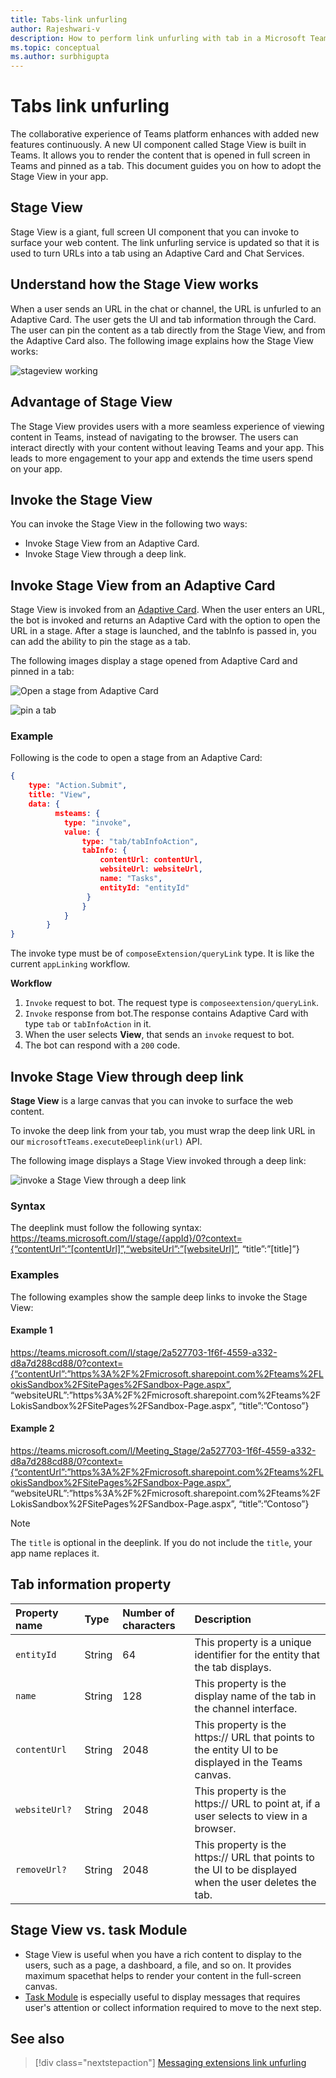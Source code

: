 ```yaml
---
title: Tabs-link unfurling
author: Rajeshwari-v
description: How to perform link unfurling with tab in a Microsoft Teams app.
ms.topic: conceptual
ms.author: surbhigupta
---
```


# Tabs link unfurling 

The collaborative experience of Teams platform enhances with added new features continuously. A new UI component called Stage View is built in Teams. It allows you to render the content that is opened in full screen in Teams and pinned as a tab. 
This document guides you on how to adopt the Stage View in your app.

## Stage View

Stage View is a giant, full screen UI component that you can invoke to surface your web content. The link unfurling service is updated so that it is used to turn URLs into a tab using an Adaptive Card and Chat Services. 

## Understand how the Stage View works

When a user sends an URL in the chat or channel, the URL is unfurled to an Adaptive Card. The user gets the UI and tab information through the Card. The user can pin the content as a tab directly from the Stage View, and from the Adaptive Card also. 
The following image explains how the Stage View works:

![stageview working](~/assets/images/tabs/stage-view-working.png)

## Advantage of Stage View

The Stage View provides users with a more seamless experience of viewing content in Teams, instead of navigating to the browser. The users can interact directly with your content without leaving Teams and your app. This leads to more engagement to your app and extends the time users spend on your app.

## Invoke the Stage View

You can invoke the Stage View in the following two ways: 

* Invoke Stage View from an Adaptive Card.
* Invoke Stage View through a deep link.

## Invoke Stage View from an Adaptive Card

Stage View is invoked from an [Adaptive Card](../task-modules-and-cards/cards/cards-actions.md). When the user enters an URL, the bot is invoked and returns an Adaptive Card with the option to open the URL in a stage. After a stage is launched, and the tabInfo is passed in, you can add the ability to pin the stage as a tab.  

The following images display a stage opened from Adaptive Card and pinned in a tab:

![Open a stage from Adaptive Card](~/assets/images/tab-images/open-stage-from-adaptive-card.png)

![pin a tab](~/assets/images/tab-images/pin-a-tab.png)

### Example 

Following is the code to open a stage from an  Adaptive Card:

```json
{
    type: "Action.Submit",
    title: "View",
    data: {
          msteams: {
            type: "invoke",
            value: {
                type: "tab/tabInfoAction",
                tabInfo: {
                    contentUrl: contentUrl,
                    websiteUrl: websiteUrl,
                    name: "Tasks",
                    entityId: "entityId"
                 }
                }
            }
        }
} 
```

The invoke type must be of `composeExtension/queryLink` type. It is like the current `appLinking` workflow. 

**Workflow**

1. `Invoke` request to bot. The request type is `composeextension/queryLink`.
1. `Invoke` response from bot.The response contains Adaptive Card with type `tab` or `tabInfoAction` in it.
1.	When the user selects **View**, that sends an `invoke` request to bot. 
1. The bot can respond with a `200` code.

## Invoke Stage View through deep link

**Stage View** is a large canvas that you can invoke to surface the web content.

To invoke the deep link from your tab, you must wrap the deep link URL in our `microsoftTeams.executeDeeplink(url)` API. 

The following image displays a Stage View invoked through a deep link:

![invoke a Stage View through a deep link](~/assets/images/tab-images/invoke-stage-view-through-deep-link.png)

### Syntax 

The deeplink must follow the following syntax:
https://teams.microsoft.com/l/stage/{appId}/0?context={“contentUrl”:”[contentUrl]”,“websiteUrl”:”[websiteUrl]”, “title”:”[title]”}

### Examples

The following examples show the sample deep links to invoke the Stage View:

#### Example 1

https://teams.microsoft.com/l/stage/2a527703-1f6f-4559-a332-d8a7d288cd88/0?context={“contentUrl”:”https%3A%2F%2Fmicrosoft.sharepoint.com%2Fteams%2FLokisSandbox%2FSitePages%2FSandbox-Page.aspx”, “websiteURL”:”https%3A%2F%2Fmicrosoft.sharepoint.com%2Fteams%2FLokisSandbox%2FSitePages%2FSandbox-Page.aspx”, “title”:”Contoso”}

#### Example 2

https://teams.microsoft.com/l/Meeting_Stage/2a527703-1f6f-4559-a332-d8a7d288cd88/0?context={“contentUrl”:”https%3A%2F%2Fmicrosoft.sharepoint.com%2Fteams%2FLokisSandbox%2FSitePages%2FSandbox-Page.aspx”, “websiteURL”:”https%3A%2F%2Fmicrosoft.sharepoint.com%2Fteams%2FLokisSandbox%2FSitePages%2FSandbox-Page.aspx”, “title”:”Contoso”}

> [!NOTE]
> The `title` is optional in the deeplink. If you do not include the `title`, your app name replaces it.

## Tab information property

| Property name | Type | Number of characters | Description |
|:-----------|:---------|:------------|:-----------------------|
| `entityId` | String | 64 | This property is a  unique identifier for the entity that the tab displays. |
| `name` | String | 128 | This property is the display name of the tab in the channel interface. |
| `contentUrl` | String | 2048 | This property is the https:// URL that points to the entity UI to be displayed in the Teams canvas. |
| `websiteUrl?` | String | 2048 | This property is the https:// URL to point at, if a user selects to view in a browser. |
| `removeUrl?` | String | 2048 | This property is the https:// URL that points to the UI to be displayed when the user deletes the tab. |


##  Stage View vs. task Module

* Stage View is useful when you have a rich content to display to the users, such as a page, a dashboard, a file, and so on. It provides  maximum spacethat helps to render your content in the full-screen canvas. 
* [Task Module](../task-modules-and-cards/task-modules/task-modules-tabs.md) is especially useful to display messages that requires user's attention or collect information required to move to the next step.

## See also

> [!div class="nextstepaction"]
> [Messaging extensions link unfurling](~/messaging-extensions/how-to/link-unfurling.md)


